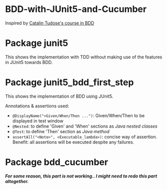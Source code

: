 # BDD-with-JUnit5-and-Cucumber
Inspired by [Catalin Tudose's course in BDD](https://learning.oreilly.com/videos/bdd-with-junit/10000MNLV202121/10000MNLV202121-Tudose_1/)

# Package junit5
This shows the implementation with TDD without making use of the features in JUnit5 towards BDD.

# Package junit5_bdd_first_step
This shows the implementation of BDD using JUnit5.

Annotations & assertions used:
- `@DisplayName("<Given/When/Then ...")`: Given/When/Then to be displayed in test window
- `@Nested`: to define 'Given' and 'When' sections as *Java nested classes*
- `@Test`: to define 'Then' section as *Java method*
- `assertAll("<Note>", <Executable_lambda>)`: concise way of assertion. Benefit: all assertions will be executed despite any failures. 

# Package bdd_cucumber
***For some reason, this part is not working.. I might need to redo this part altogether.*** 
